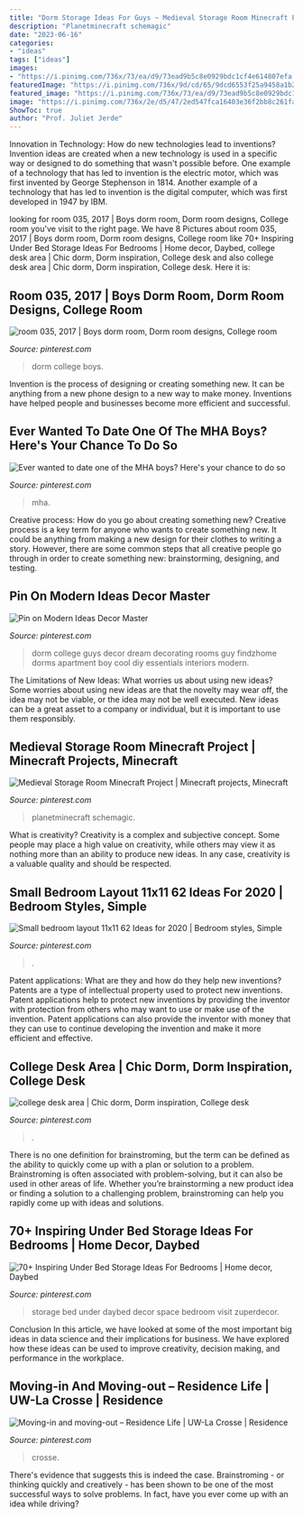```yaml
---
title: "Dorm Storage Ideas For Guys ~ Medieval Storage Room Minecraft Project"
description: "Planetminecraft schemagic"
date: "2023-06-16"
categories:
- "ideas"
tags: ["ideas"]
images:
- "https://i.pinimg.com/736x/73/ea/d9/73ead9b5c8e0929bdc1cf4e614807efa.jpg"
featuredImage: "https://i.pinimg.com/736x/9d/cd/65/9dcd6553f25a9458a1b2d9714642b330.jpg"
featured_image: "https://i.pinimg.com/736x/73/ea/d9/73ead9b5c8e0929bdc1cf4e614807efa.jpg"
image: "https://i.pinimg.com/736x/2e/d5/47/2ed547fca16403e36f2bb8c261fa7d17.jpg"
ShowToc: true
author: "Prof. Juliet Jerde"
---
```



Innovation in Technology: How do new technologies lead to inventions?
Invention ideas are created when a new technology is used in a specific way or designed to do something that wasn't possible before. One example of a technology that has led to invention is the electric motor, which was first invented by George Stephenson in 1814. Another example of a technology that has led to invention is the digital computer, which was first developed in 1947 by IBM.

	

		
looking for room 035, 2017 | Boys dorm room, Dorm room designs, College room you've visit to the right page. We have 8 Pictures about room 035, 2017 | Boys dorm room, Dorm room designs, College room like 70+ Inspiring Under Bed Storage Ideas For Bedrooms | Home decor, Daybed, college desk area | Chic dorm, Dorm inspiration, College desk and also college desk area | Chic dorm, Dorm inspiration, College desk. Here it is:
		
    
## Room 035, 2017 | Boys Dorm Room, Dorm Room Designs, College Room

<img loading=lazy src="https://i.pinimg.com/736x/73/ea/d9/73ead9b5c8e0929bdc1cf4e614807efa.jpg" onerror="this.onerror=null;this.src='https://tse1.mm.bing.net/th?id=OIP.vD4HHIYm0IxzZGX6HJptewDYEg&amp;pid=15.1';" alt="room 035, 2017 | Boys dorm room, Dorm room designs, College room">

_Source: pinterest.com_

>dorm college boys. 

	

Invention is the process of designing or creating something new. It can be anything from a new phone design to a new way to make money. Inventions have helped people and businesses become more efficient and successful.

    
## Ever Wanted To Date One Of The MHA Boys? Here&#039;s Your Chance To Do So

<img loading=lazy src="https://i.pinimg.com/736x/95/d4/07/95d407893d8da03cbed2480441176583.jpg" onerror="this.onerror=null;this.src='https://tse3.mm.bing.net/th?id=OIP.On9b-TBe4CjX4DimF5kKxgHaJ3&amp;pid=15.1';" alt="Ever wanted to date one of the MHA boys? Here&#039;s your chance to do so">

_Source: pinterest.com_

>mha. 

	

Creative process: How do you go about creating something new?
Creative process is a key term for anyone who wants to create something new. It could be anything from making a new design for their clothes to writing a story. However, there are some common steps that all creative people go through in order to create something new: brainstorming, designing, and testing.

    
## Pin On Modern Ideas Decor Master

<img loading=lazy src="https://i.pinimg.com/736x/98/88/01/988801595bcfc332c1b7733829f67fc3.jpg" onerror="this.onerror=null;this.src='https://tse3.mm.bing.net/th?id=OIP.rcITQPDrOvx2idUkkPF2JwHaEE&amp;pid=15.1';" alt="Pin on Modern Ideas Decor Master">

_Source: pinterest.com_

>dorm college guys decor dream decorating rooms guy findzhome dorms apartment boy cool diy essentials interiors modern. 

	

The Limitations of New Ideas: What worries us about using new ideas?
Some worries about using new ideas are that the novelty may wear off, the idea may not be viable, or the idea may not be well executed. New ideas can be a great asset to a company or individual, but it is important to use them responsibly.

    
## Medieval Storage Room Minecraft Project | Minecraft Projects, Minecraft

<img loading=lazy src="https://i.pinimg.com/736x/8f/6e/8b/8f6e8bfac835cfada457ff0b621329e0.jpg" onerror="this.onerror=null;this.src='https://tse2.mm.bing.net/th?id=OIP.S4ysfRoWhik-NG_7Gkz3eAHaEJ&amp;pid=15.1';" alt="Medieval Storage Room Minecraft Project | Minecraft projects, Minecraft">

_Source: pinterest.com_

>planetminecraft schemagic. 

	

What is creativity?
Creativity is a complex and subjective concept. Some people may place a high value on creativity, while others may view it as nothing more than an ability to produce new ideas. In any case, creativity is a valuable quality and should be respected.

    
## Small Bedroom Layout 11x11 62 Ideas For 2020 | Bedroom Styles, Simple

<img loading=lazy src="https://i.pinimg.com/736x/2e/d5/47/2ed547fca16403e36f2bb8c261fa7d17.jpg" onerror="this.onerror=null;this.src='https://tse4.mm.bing.net/th?id=OIP.8_oBoujohW1S8LS8BrFC7AAAAA&amp;pid=15.1';" alt="Small bedroom layout 11x11 62 Ideas for 2020 | Bedroom styles, Simple">

_Source: pinterest.com_

>. 

	

Patent applications: What are they and how do they help new inventions?
Patents are a type of intellectual property used to protect new inventions. Patent applications help to protect new inventions by providing the inventor with protection from others who may want to use or make use of the invention. Patent applications can also provide the inventor with money that they can use to continue developing the invention and make it more efficient and effective.

    
## College Desk Area | Chic Dorm, Dorm Inspiration, College Desk

<img loading=lazy src="https://i.pinimg.com/736x/9d/cd/65/9dcd6553f25a9458a1b2d9714642b330.jpg" onerror="this.onerror=null;this.src='https://tse2.mm.bing.net/th?id=OIP.nNegYebyCD5ZvxC8CDYPAAHaJ3&amp;pid=15.1';" alt="college desk area | Chic dorm, Dorm inspiration, College desk">

_Source: pinterest.com_

>. 

	

There is no one definition for brainstroming, but the term can be defined as the ability to quickly come up with a plan or solution to a problem. Brainstroming is often associated with problem-solving, but it can also be used in other areas of life. Whether you’re brainstorming a new product idea or finding a solution to a challenging problem, brainstroming can help you rapidly come up with ideas and solutions.

    
## 70+ Inspiring Under Bed Storage Ideas For Bedrooms | Home Decor, Daybed

<img loading=lazy src="https://i.pinimg.com/736x/3a/71/27/3a71275a569a152ef21b9620ef8dadbc.jpg" onerror="this.onerror=null;this.src='https://tse1.mm.bing.net/th?id=OIP.SxgFQ0QJ4JVroRyTQW25eQHaOv&amp;pid=15.1';" alt="70+ Inspiring Under Bed Storage Ideas For Bedrooms | Home decor, Daybed">

_Source: pinterest.com_

>storage bed under daybed decor space bedroom visit zuperdecor. 

	

Conclusion
In this article, we have looked at some of the most important big ideas in data science and their implications for business. We have explored how these ideas can be used to improve creativity, decision making, and performance in the workplace.

    
## Moving-in And Moving-out – Residence Life | UW-La Crosse | Residence

<img loading=lazy src="https://i.pinimg.com/736x/57/30/a3/5730a3700a0b6cc665923d59d08daf52.jpg" onerror="this.onerror=null;this.src='https://tse1.mm.bing.net/th?id=OIP.PzjbXb7qCBwO5mHDhY2XgwHaE8&amp;pid=15.1';" alt="Moving-in and moving-out – Residence Life | UW-La Crosse | Residence">

_Source: pinterest.com_

>crosse. 

	

There's evidence that suggests this is indeed the case. Brainstroming - or thinking quickly and creatively - has been shown to be one of the most successful ways to solve problems. In fact, have you ever come up with an idea while driving?

